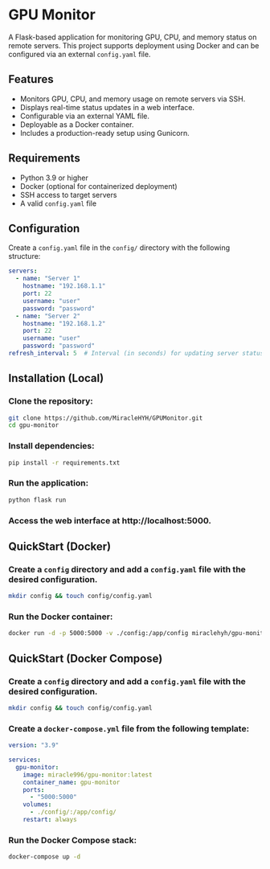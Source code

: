 # GPU Monitor

A Flask-based application for monitoring GPU, CPU, and memory status on remote servers. This project supports deployment
using Docker and can be configured via an external `config.yaml` file.

## Features

- Monitors GPU, CPU, and memory usage on remote servers via SSH.
- Displays real-time status updates in a web interface.
- Configurable via an external YAML file.
- Deployable as a Docker container.
- Includes a production-ready setup using Gunicorn.

## Requirements

- Python 3.9 or higher
- Docker (optional for containerized deployment)
- SSH access to target servers
- A valid `config.yaml` file

## Configuration

Create a `config.yaml` file in the `config/` directory with the following structure:

```yaml
servers:
  - name: "Server 1"
    hostname: "192.168.1.1"
    port: 22
    username: "user"
    password: "password"
  - name: "Server 2"
    hostname: "192.168.1.2"
    port: 22
    username: "user"
    password: "password"
refresh_interval: 5  # Interval (in seconds) for updating server status
```

## Installation (Local)

### Clone the repository:

```bash
git clone https://github.com/MiracleHYH/GPUMonitor.git
cd gpu-monitor
```

### Install dependencies:

```bash
pip install -r requirements.txt

```

### Run the application:

```bash
python flask run
```

### Access the web interface at http://localhost:5000.

## QuickStart (Docker)

### Create a `config` directory and add a `config.yaml` file with the desired configuration.

```bash
mkdir config && touch config/config.yaml
```

### Run the Docker container:

```bash
docker run -d -p 5000:5000 -v ./config:/app/config miraclehyh/gpu-monitor:latest
```

## QuickStart (Docker Compose)

### Create a `config` directory and add a `config.yaml` file with the desired configuration.

```bash
mkdir config && touch config/config.yaml
```

### Create a `docker-compose.yml` file from the following template:

```yaml
version: "3.9"

services:
  gpu-monitor:
    image: miracle996/gpu-monitor:latest
    container_name: gpu-monitor
    ports:
      - "5000:5000"
    volumes:
      - ./config/:/app/config/
    restart: always

```

### Run the Docker Compose stack:

```bash
docker-compose up -d
```